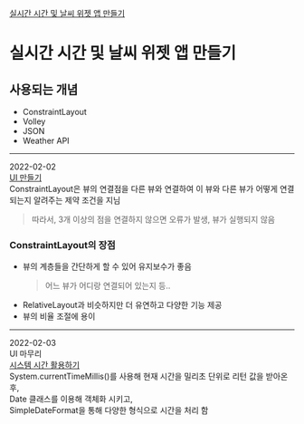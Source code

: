 [실시간 시간 및 날씨 위젯 앱 만들기](https://wikidocs.net/107909 "WikiDocs")     

실시간 시간 및 날씨 위젯 앱 만들기
==============================
## 사용되는 개념
- ConstraintLayout
- Volley
- JSON
- Weather API
------------
2022-02-02   
[UI 만들기](https://wikidocs.net/111271)   
ConstraintLayout은 뷰의 연결점을 다른 뷰와 연결하여 이 뷰와 다른 뷰가 어떻게 연결 되는지 알려주는 제약 조건을 지님
> 따라서, 3개 이상의 점을 연결하지 않으면 오류가 발생, 뷰가 실행되지 않음 

### ConstraintLayout의 장점
- 뷰의 계층들을 간단하게 할 수 있어 유지보수가 좋음
    >어느 뷰가 어디랑 연결되어 있는지 등..
- RelativeLayout과 비슷하지만 더 유연하고 다양한 기능 제공
- 뷰의 비율 조절에 용이
----------------

2022-02-03   
UI 마무리   
[시스템 시간 활용하기](https://wikidocs.net/111284)   
System.currentTimeMillis()를 사용해 현재 시간을 밀리초 단위로 리턴 값을 받아온 후,  
Date 클래스를 이용해 객체화 시키고,   
SimpleDateFormat을 통해 다양한 형식으로 시간을 처리 함   